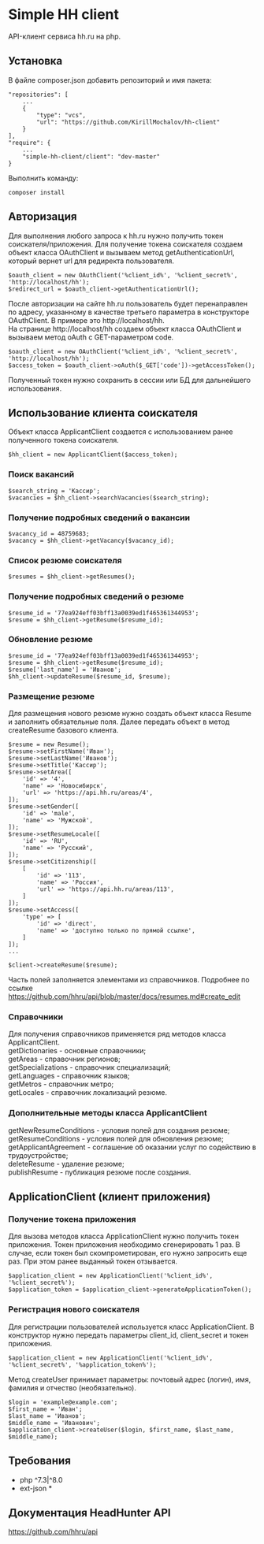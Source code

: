 # Simple HH client  
API-клиент сервиса hh.ru на php.  

## Установка  
В файле composer.json добавить репозиторий и имя пакета:
```
"repositories": [
    ...
    {
        "type": "vcs",
        "url": "https://github.com/KirillMochalov/hh-client"
    }
],
"require": {
    ...
    "simple-hh-client/client": "dev-master"
}
```
Выполнить команду:  
```
composer install
```

## Авторизация  
Для выполнения любого запроса к hh.ru нужно получить токен соискателя/приложения. Для получение токена соискателя создаем объект класса OAuthClient и вызываем метод getAuthenticationUrl, который вернет url для редиректа пользователя. 
```
$oauth_client = new OAuthClient('%client_id%', '%client_secret%', 'http://localhost/hh');
$redirect_url = $oauth_client->getAuthenticationUrl();
```  
После авторизации на сайте hh.ru пользователь будет перенаправлен по адресу, указанному в качестве третьего параметра в конструкторе OAuthClient. В примере это http://localhost/hh.  
На странице http://localhost/hh создаем объект класса OAuthClient и вызываем метод oAuth с GET-параметром code.
```
$oauth_client = new OAuthClient('%client_id%', '%client_secret%', 'http://localhost/hh');
$access_token = $oauth_client->oAuth($_GET['code'])->getAccessToken();
```
Полученный токен нужно сохранить в сессии или БД для дальнейшего использования.  

## Использование клиента соискателя  
Объект класса ApplicantClient создается с использованием ранее полученного токена соискателя.
```
$hh_client = new ApplicantClient($access_token);
```
### Поиск вакансий
```
$search_string = 'Кассир';
$vacancies = $hh_client->searchVacancies($search_string);
```
### Получение подробных сведений о вакансии  
```
$vacancy_id = 48759683;
$vacancy = $hh_client->getVacancy($vacancy_id);
```
### Список резюме соискателя
```
$resumes = $hh_client->getResumes();
```  
### Получение подробных сведений о резюме
```
$resume_id = '77ea924eff03bff13a0039ed1f465361344953';
$resume = $hh_client->getResume($resume_id);
```
### Обновление резюме
```
$resume_id = '77ea924eff03bff13a0039ed1f465361344953';
$resume = $hh_client->getResume($resume_id);
$resume['last_name'] = 'Иванов';
$hh_client->updateResume($resume_id, $resume);
```
### Размещение резюме
Для размещения нового резюме нужно создать объект класса Resume и заполнить обязательные поля. Далее передать объект в метод createResume базового клиента.
```
$resume = new Resume();
$resume->setFirstName('Иван');
$resume->setLastName('Иванов');
$resume->setTitle('Кассир');
$resume->setArea([
    'id' => '4',
    'name' => 'Новосибирск',
    'url' => 'https://api.hh.ru/areas/4',
]);
$resume->setGender([
    'id' => 'male',
    'name' => 'Мужской',
]);
$resume->setResumeLocale([
    'id' => 'RU',
    'name' => 'Русский',
]);
$resume->setCitizenship([
    [
        'id' => '113',
        'name' => 'Россия',
        'url' => 'https://api.hh.ru/areas/113',
    ]
]);
$resume->setAccess([
    'type' => [
        'id' => 'direct',
        'name' => 'доступно только по прямой ссылке',
    ]
]);
...

$client->createResume($resume);
```
Часть полей заполняется элементами из справочников. Подробнее по ссылке https://github.com/hhru/api/blob/master/docs/resumes.md#create_edit  

### Справочники
Для получения справочников применяется ряд методов класса ApplicantClient.  
getDictionaries - основные справочники;  
getAreas - справочник регионов;  
getSpecializations - справочник специализаций;  
getLanguages - справочник языков;  
getMetros - справочник метро;  
getLocales - справочник локализаций резюме.  

### Дополнительные методы класса ApplicantClient
getNewResumeConditions - условия полей для создания резюме;  
getResumeConditions - условия полей для обновления резюме;  
getApplicantAgreement - соглашение об оказании услуг по содействию в
трудоустройстве;  
deleteResume - удаление резюме;  
publishResume - публикация резюме после создания.  

## ApplicationClient (клиент приложения)
### Получение токена приложения
Для вызова методов класса ApplicationClient нужно получить токен приложения. Токен приложения необходимо сгенерировать 1 раз. В случае, если токен был скомпрометирован, его нужно запросить еще раз. При этом ранее выданный токен отзывается.
```
$application_client = new ApplicationClient('%client_id%', '%client_secret%');
$application_token = $application_client->generateApplicationToken();
```

### Регистрация нового соискателя
Для регистрации пользователей используется класс ApplicationClient. В конструктор нужно передать параметры client_id, client_secret и токен приложения.
```
$application_client = new ApplicationClient('%client_id%', '%client_secret%', '%application_token%');
```
Метод createUser принимает параметры: почтовый адрес (логин), имя, фамилия и отчество (необязательно).
```
$login = 'example@example.com';
$first_name = 'Иван';
$last_name = 'Иванов';
$middle_name = 'Иванович';
$application_client->createUser($login, $first_name, $last_name, $middle_name);
```

## Требования
- php ^7.3|^8.0  
- ext-json *

## Документация HeadHunter API 
https://github.com/hhru/api
